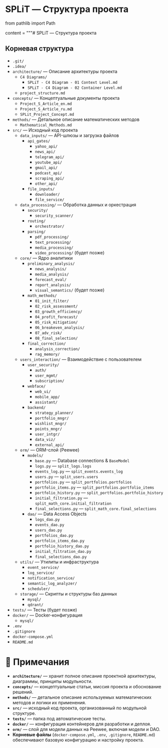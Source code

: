 
# SPLiT — Структура проекта

from pathlib import Path

content = """# SPLiT — Структура проекта

## Корневая структура

- `.git/`
- `.idea/`
- `architecture/` — Описание архитектуры проекта
  - `C4 Diagrams/`
    - `SPLiT - C4 Diagram - 01 Context Level.md`
    - `SPLiT - C4 Diagram - 02 Container Level.md`
  - `project_structure.md`
- `concepts/` — Концептуальные документы проекта
  - `Project_S_Article_en.md`
  - `Project_S_Article_ru.md`
  - `SPLit_Project_Concept.md`
- `methods/` — Детальное описание математических методов
  - `Mathematical_Methods.md`
- `src/` — Исходный код проекта
  - `data_inputs/` — API-шлюзы и загрузка файлов
    - `api_gates/`
      - `yahoo_api/`
      - `news_api/`
      - `telegram_api/`
      - `youtube_api/`
      - `gmail_api/`
      - `podcast_api/`
      - `scraping_api/`
      - `other_api/`
    - `file_inputs/`
      - `downloader/`
      - `file_service/`
  - `data_processing/` — Обработка данных и оркестрация
    - `security/`
      - `security_scanner/`
    - `routing/`
      - `orchestrator/`
    - `parsing/`
      - `pdf_processing/`
      - `text_processing/`
      - `media_processing/`
      - `video_processing/` (будет позже)
  - `core/` — Ядро аналитики
    - `preliminary_analysis/`
      - `news_analysis/`
      - `media_analysis/`
      - `forecast_eval/`
      - `report_analysis/`
      - `visual_semantics/` (будет позже)
    - `math_methods/`
      - `01_init_filter/`
      - `02_risk_assessment/`
      - `03_growth_efficiency/`
      - `04_profit_forecast/`
      - `05_risk_mitigation/`
      - `06_breakeven_analysis/`
      - `07_adv_risk/`
      - `08_final_selection/`
    - `final_correction/`
      - `analysis_correction/`
      - `rag_memory/`
  - `users_interaction/` — Взаимодействие с пользователем
    - `user_security/`
      - `auth/`
      - `user_mgmt/`
      - `subscription/`
    - `webface/`
      - `web_ui/`
      - `mobile_app/`
      - `assistant/`
    - `backend/`
      - `strategy_planner/`
      - `portfolio_mngr/`
      - `wishlist_mngr/`
      - `points_mngr/`
      - `user_intgr/`
      - `data_viz/`
      - `external_api/`
  - `orm/` — ORM-слой (Peewee)
    - `models/`
      - `base.py` — Database connections & `BaseModel`
      - `logs.py` — `split_logs.logs`
      - `events_log.py` — `split_events.events_log`
      - `users.py` — `split_users.users`
      - `portfolios.py` — `split_portfolios.portfolios`
      - `portfolio_items.py` — `split_portfolios.portfolio_items`
      - `portfolio_history.py` — `split_portfolios.portfolio_history`
      - `initial_filtration.py` — `split_math_core.initial_filtration`
      - `final_selections.py` — `split_math_core.final_selections`
    - `dao/` — Data Access Objects
      - `logs_dao.py`
      - `events_dao.py`
      - `users_dao.py`
      - `portfolios_dao.py`
      - `portfolio_items_dao.py`
      - `portfolio_history_dao.py`
      - `initial_filtration_dao.py`
      - `final_selections_dao.py`
  - `utils/` — Утилиты и инфраструктура
    - `event_service/`
    - `log_service/`
    - `notification_service/`
    - `semantic_log_analyzer/`
    - `scheduler/`
  - `storage/` — Скрипты и структуры баз данных
    - `mysql/`
    - `qdrant/`
- `tests/` — Тесты (будет позже)
- `docker/` — Docker-конфигурация
  - `mysql/`
- `.env`
- `.gitignore`
- `docker-compose.yml`
- `README.md`


# 📜 Примечания

- **`architecture/`** — хранит полное описание проектной архитектуры, диаграммы, принципы модульности.
- **`concepts/`** — концептуальные статьи, миссия проекта и обоснование решений.
- **`methods/`** — детальное описание используемых математических методов и логики их применения.
- **`src/`** — исходный код проекта, организованный по модульной структуре.
- **`tests/`** — папка под автоматические тесты.
- **`docker/`** — конфигурация контейнеров для разработки и деплоя.
- **`orm/`** — слой для модели данных на Peewee, включая модели и DAO.
- **Корневые файлы** (`docker-compose.yml`, `.env`, `.gitignore`, `README.md`) обеспечивают базовую конфигурацию и настройку проекта.
